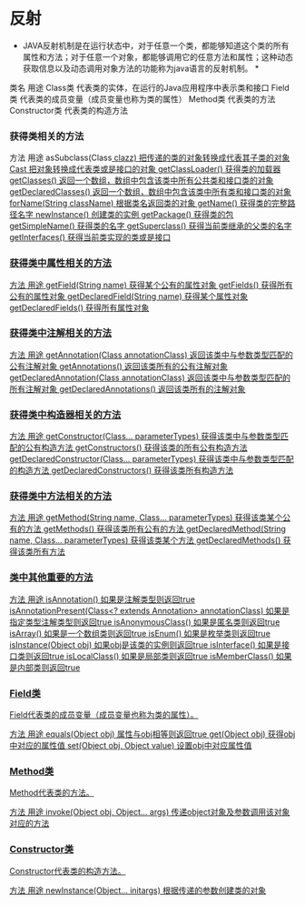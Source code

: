 # 反射

* JAVA反射机制是在运行状态中，对于任意一个类，都能够知道这个类的所有属性和方法；对于任意一个对象，都能够调用它的任意方法和属性；这种动态获取信息以及动态调用对象方法的功能称为java语言的反射机制。 *


类名	用途
Class类	代表类的实体，在运行的Java应用程序中表示类和接口
Field类	代表类的成员变量（成员变量也称为类的属性）
Method类	代表类的方法
Constructor类	代表类的构造方法


### 获得类相关的方法
方法	用途
asSubclass(Class<U> clazz)	把传递的类的对象转换成代表其子类的对象
Cast	把对象转换成代表类或是接口的对象
getClassLoader()	获得类的加载器
getClasses()	返回一个数组，数组中包含该类中所有公共类和接口类的对象
getDeclaredClasses()	返回一个数组，数组中包含该类中所有类和接口类的对象
forName(String className)	根据类名返回类的对象
getName()	获得类的完整路径名字
newInstance()	创建类的实例
getPackage()	获得类的包
getSimpleName()	获得类的名字
getSuperclass()	获得当前类继承的父类的名字
getInterfaces()	获得当前类实现的类或是接口

### 获得类中属性相关的方法
方法	用途
getField(String name)	获得某个公有的属性对象
getFields()	获得所有公有的属性对象
getDeclaredField(String name)	获得某个属性对象
getDeclaredFields()	获得所有属性对象

### 获得类中注解相关的方法
方法	用途
getAnnotation(Class<A> annotationClass)	返回该类中与参数类型匹配的公有注解对象
getAnnotations()	返回该类所有的公有注解对象
getDeclaredAnnotation(Class<A> annotationClass)	返回该类中与参数类型匹配的所有注解对象
getDeclaredAnnotations()	返回该类所有的注解对象

### 获得类中构造器相关的方法
方法	用途
getConstructor(Class...<?> parameterTypes)	获得该类中与参数类型匹配的公有构造方法
getConstructors()	获得该类的所有公有构造方法
getDeclaredConstructor(Class...<?> parameterTypes)	获得该类中与参数类型匹配的构造方法
getDeclaredConstructors()	获得该类所有构造方法

### 获得类中方法相关的方法
方法	用途
getMethod(String name, Class...<?> parameterTypes)	获得该类某个公有的方法
getMethods()	获得该类所有公有的方法
getDeclaredMethod(String name, Class...<?> parameterTypes)	获得该类某个方法
getDeclaredMethods()	获得该类所有方法

### 类中其他重要的方法
方法	用途
isAnnotation()	如果是注解类型则返回true
isAnnotationPresent(Class<? extends Annotation> annotationClass)	如果是指定类型注解类型则返回true
isAnonymousClass()	如果是匿名类则返回true
isArray()	如果是一个数组类则返回true
isEnum()	如果是枚举类则返回true
isInstance(Object obj)	如果obj是该类的实例则返回true
isInterface()	如果是接口类则返回true
isLocalClass()	如果是局部类则返回true
isMemberClass()	如果是内部类则返回true

### Field类
Field代表类的成员变量（成员变量也称为类的属性）。

方法	用途
equals(Object obj)	属性与obj相等则返回true
get(Object obj)	获得obj中对应的属性值
set(Object obj, Object value)	设置obj中对应属性值

### Method类
Method代表类的方法。

方法	用途
invoke(Object obj, Object... args)	传递object对象及参数调用该对象对应的方法

### Constructor类
Constructor代表类的构造方法。

方法	用途
newInstance(Object... initargs)	根据传递的参数创建类的对象








